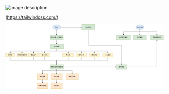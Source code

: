 <img class="rounded-full w-96 h-96" src="/docs/images/examples/image-4@2x.jpg" alt="image description">

(https://tailwindcss.com/)

![req1](https://github.com/EasonChen11/software-development-project/blob/3926bba1f1ccab1e44b3913c87e6463d3b8c4826/picture/req1.jpg)
